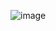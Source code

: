 ![image](https://github.com/Vladddefw/glutAnimation/assets/134281682/c7045f41-e847-4944-a5c7-93688b81f536)
